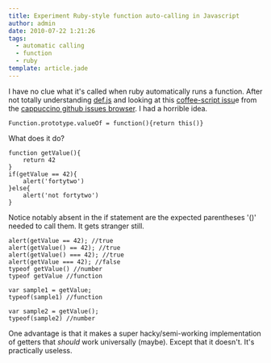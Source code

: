 ```yaml
---
title: Experiment Ruby-style function auto-calling in Javascript
author: admin
date: 2010-07-22 1:21:26
tags: 
  - automatic calling
  - function
  - ruby
template: article.jade
---
```


I have no clue what it's called when ruby automatically runs a function.
After not totally understanding [def.js](http://github.com/tobeytailor/def.js) and looking at this [coffee-script issu](http://github.com/jashkenas/coffee-script/issues/514)e from the [cappuccino github issues browser](http://githubissues.heroku.com/#jashkenas/coffee-script/514). I had a horrible idea.
	
	Function.prototype.valueOf = function(){return this()}


What does it do?

	function getValue(){
		return 42
	}
	if(getValue == 42){
		alert('fortytwo')
	}else{
		alert('not fortytwo')
	}

Notice notably absent in the if statement are the expected parentheses '()' needed to call them. It gets stranger still.

	alert(getValue == 42); //true
	alert(getValue() == 42); //true
	alert(getValue() === 42); //true
	alert(getValue === 42); //false
	typeof getValue() //number
	typeof getValue //function

	var sample1 = getValue;
	typeof(sample1) //function

	var sample2 = getValue();
	typeof(sample2) //number

One advantage is that it makes a super hacky/semi-working implementation of getters that _should_ work universally (maybe). Except that it doesn't. It's practically useless.
